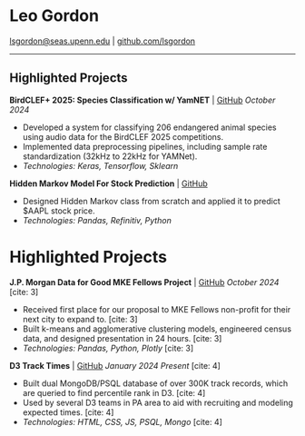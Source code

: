 # Leo Gordon

[lsgordon@seas.upenn.edu](mailto:lsgordon@seas.upenn.edu) | [github.com/lsgordon](https://github.com/lsgordon)

---

## Highlighted Projects

**BirdCLEF+ 2025: Species Classification w/ YamNET** | [GitHub](https://github.com/lsgordon/BirdCLEFPlus_Yamnet_2025)
*October 2024*
* Developed a system for classifying 206 endangered animal species using audio data for the BirdCLEF 2025 competitions.
* Implemented data preprocessing pipelines, including sample rate standardization (32kHz to 22kHz for YAMNet).
* *Technologies: Keras, Tensorflow, Sklearn*

**Hidden Markov Model For Stock Prediction** | [GitHub](https://github.com/lsgordon/HMM_StockPrediction)
* Designed Hidden Markov class from scratch and applied it to predict \$AAPL stock price.
* *Technologies: Pandas, Refinitiv, Python*

# Highlighted Projects

**J.P. Morgan Data for Good MKE Fellows Project** | [GitHub](https://github.com/dfgchicago24/Team-12)
*October 2024* [cite: 3]
* Received first place for our proposal to MKE Fellows non-profit for their next city to expand to. [cite: 3]
* Built k-means and agglomerative clustering models, engineered census data, and designed presentation in 24 hours. [cite: 3]
* *Technologies: Pandas, Python, Plotly* [cite: 3]

**D3 Track Times** | [GitHub](https://github.com/lsgordon/D3TrackTimes)
*January 2024 Present* [cite: 4]
* Built dual MongoDB/PSQL database of over 300K track records, which are queried to find percentile rank in D3. [cite: 4]
* Used by several D3 teams in PA area to aid with recruiting and modeling expected times. [cite: 4]
* *Technologies: HTML, CSS, JS, PSQL, Mongo* [cite: 4]
